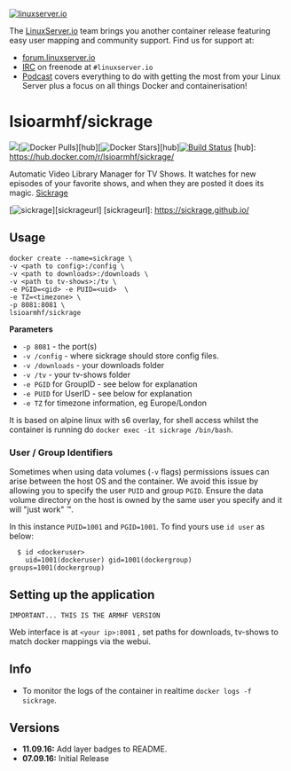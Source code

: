 [linuxserverurl]: https://linuxserver.io
[forumurl]: https://forum.linuxserver.io
[ircurl]: https://www.linuxserver.io/index.php/irc/
[podcasturl]: https://www.linuxserver.io/index.php/category/podcast/

[![linuxserver.io](https://www.linuxserver.io/wp-content/uploads/2015/06/linuxserver_medium.png)][linuxserverurl]

The [LinuxServer.io][linuxserverurl] team brings you another container release featuring easy user mapping and community support. Find us for support at:
* [forum.linuxserver.io][forumurl]
* [IRC][ircurl] on freenode at `#linuxserver.io`
* [Podcast][podcasturl] covers everything to do with getting the most from your Linux Server plus a focus on all things Docker and containerisation!

# lsioarmhf/sickrage
[![](https://images.microbadger.com/badges/image/lsioarmhf/sickrage.svg)](http://microbadger.com/images/lsioarmhf/sickrage "Get your own image badge on microbadger.com")[![Docker Pulls](https://img.shields.io/docker/pulls/lsioarmhf/sickrage.svg)][hub][![Docker Stars](https://img.shields.io/docker/stars/lsioarmhf/sickrage.svg)][hub][![Build Status](http://jenkins.linuxserver.io:8080/buildStatus/icon?job=Dockers/LinuxServer.io-armhf/lsioarmhf-sickrage)](http://jenkins.linuxserver.io:8080/job/Dockers/job/LinuxServer.io-armhf/job/lsioarmhf-sickrage/)
[hub]: https://hub.docker.com/r/lsioarmhf/sickrage/

Automatic Video Library Manager for TV Shows. It watches for new episodes of your favorite shows, and when they are posted it does its magic. [Sickrage](https://sickrage.github.io/)

[![sickrage](https://raw.githubusercontent.com/linuxserver/docker-templates/master/linuxserver.io/img/sickrage-banner.png)][sickrageurl]
[sickrageurl]: https://sickrage.github.io/

## Usage

```
docker create --name=sickrage \
-v <path to config>:/config \
-v <path to downloads>:/downloads \
-v <path to tv-shows>:/tv \
-e PGID=<gid> -e PUID=<uid>  \
-e TZ=<timezone> \
-p 8081:8081 \
lsioarmhf/sickrage
```

**Parameters**

* `-p 8081` - the port(s)
* `-v /config` - where sickrage should store config files.
* `-v /downloads` - your downloads folder
* `-v /tv` - your tv-shows folder
* `-e PGID` for GroupID - see below for explanation
* `-e PUID` for UserID - see below for explanation
* `-e TZ` for timezone information, eg Europe/London

It is based on alpine linux with s6 overlay, for shell access whilst the container is running do `docker exec -it sickrage /bin/bash`.

### User / Group Identifiers

Sometimes when using data volumes (`-v` flags) permissions issues can arise between the host OS and the container. We avoid this issue by allowing you to specify the user `PUID` and group `PGID`. Ensure the data volume directory on the host is owned by the same user you specify and it will "just work" ™.

In this instance `PUID=1001` and `PGID=1001`. To find yours use `id user` as below:

```
  $ id <dockeruser>
    uid=1001(dockeruser) gid=1001(dockergroup) groups=1001(dockergroup)
```

## Setting up the application 
`IMPORTANT... THIS IS THE ARMHF VERSION`

Web interface is at `<your ip>:8081` , set paths for downloads, tv-shows to match docker mappings via the webui.


## Info

* To monitor the logs of the container in realtime `docker logs -f sickrage`.



## Versions

+ **11.09.16:** Add layer badges to README.
+ **07.09.16:** Initial Release
